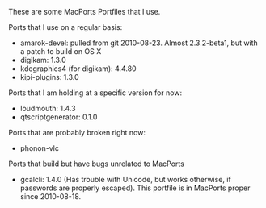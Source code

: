These are some MacPorts Portfiles that I use.

Ports that I use on a regular basis:

* amarok-devel: pulled from git 2010-08-23. Almost 2.3.2-beta1, but with a patch to build on OS X
* digikam: 1.3.0
* kdegraphics4 (for digikam): 4.4.80 
* kipi-plugins: 1.3.0

Ports that I am holding at a specific version for now:

* loudmouth: 1.4.3
* qtscriptgenerator: 0.1.0 

Ports that are probably broken right now:

* phonon-vlc

Ports that build but have bugs unrelated to MacPorts

* gcalcli: 1.4.0 (Has trouble with Unicode, but works otherwise, if passwords are properly escaped). This portfile is in MacPorts proper since 2010-08-18.

